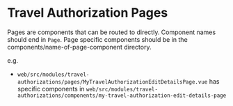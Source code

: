 # Travel Authorization Pages

Pages are components that can be routed to directly.
Component names should end in `Page`.
Page specific components should be in the components/name-of-page-component directory.

e.g.
- `web/src/modules/travel-authorizations/pages/MyTravelAuthorizationEditDetailsPage.vue`
has specific components in `web/src/modules/travel-authorizations/components/my-travel-authorization-edit-details-page`
